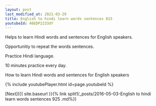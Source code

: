```yaml
---
layout: post
last_modified_at: 2021-03-29
title: English to hindi learn words sentences 815 
youtubeId: 46EDP2233dY
---
```

 
 
Helps to learn Hindi words and sentences for English speakers.

Opportunitiy to repeat the words sentences. 

Practice Hindi language. 
 
10 minutes practice every day. 
 
How to learn Hindi words and sentences for English speakers 
 
{% include youtubePlayer.html id=page.youtubeId %}
 
 
[Next]({{ site.baseurl }}{% link  split1/_posts/2016-05-03-English to hindi learn words sentences 925 .md%})
 
